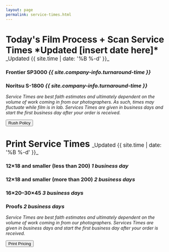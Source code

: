```yaml
---
layout: page
permalink: service-times.html
---
```

<style>
article strong {
    color: #424242;
}
h1 span {
    font-size: .6em;
    font-weight: 400;
    margin-top: 16px;
}
</style>

<h1>Today's Film Process + Scan Service Times *Updated [insert date here]* <span class="right" markdown="1">_Updated {{ site.time | date: '%B %-d' }}_</span></h1>
<div class="clearfix"></div>

### Frontier SP3000 _**{{ site.company-info.turnaround-time }}**_
### Noritsu S-1800 _**{{ site.company-info.turnaround-time }}**_  

*Service Times are best faith estimates and ultimately dependent on the volume of work coming in from our photographers. As such, times may fluctuate while film is in lab. Services Times are given in business days and start the first business day after your order is received.*

<div class="extra-space" />
<button name="button" onclick="window.location.href = '{{ site.baseurl}}/rush-policy';">Rush Policy</button>
  

<h1>Print Service Times <span class="right" markdown="1">_Updated {{ site.time | date: '%B %-d' }}_</span></h1>
<div class="clearfix"></div>

### 12×18 and smaller (less than 200) **_1 business day_**
### 12×18 and smaller (more than 200) **_2 business days_**
### 16×20–30×45 **_3 business days_**
### Proofs **_2 business days_**

*Service Times are best faith estimates and ultimately dependent on the volume of work coming in from our photographers. Services Times are given in business days and start the first business day after your order is received.*

<div class="extra-space" />
<button name="button" onclick="window.location.href = '{{ site.baseurl}}/print-services';">Print Pricing</button>


